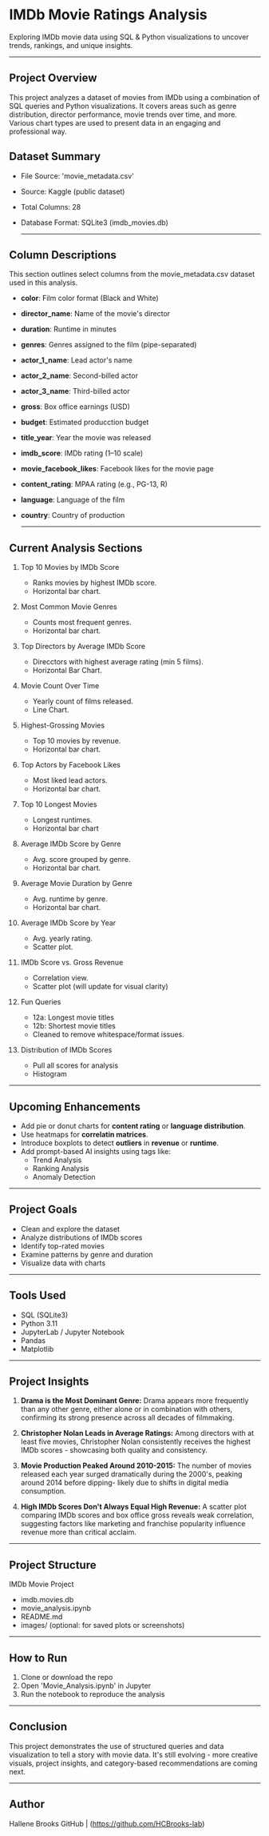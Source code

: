 # IMDb Movie Ratings Analysis

Exploring IMDb movie data using SQL & Python visualizations to uncover trends, rankings, and unique insights. 

---

## Project Overview

This project analyzes a dataset of movies from IMDb using a combination of SQL queries and Python visualizations. It covers areas such as genre distribution, director performance, movie trends over time, and more. Various chart types are used to present data in an engaging and professional way. 

## Dataset Summary

- File Source: 'movie_metadata.csv'
- Source: Kaggle (public dataset)
- Total Columns: 28
- Database Format: SQLite3 (imdb_movies.db)

  ---

## Column Descriptions

This section outlines select columns from the movie_metadata.csv dataset used in this analysis. 

- **color**: Film color format (Black and White)
- **director_name**: Name of the movie's director
- **duration**: Runtime in minutes
- **genres**: Genres assigned to the film (pipe-separated)
- **actor_1_name**: Lead actor's name
- **actor_2_name**: Second-billed actor
- **actor_3_name**: Third-billed actor
- **gross**: Box office earnings (USD)
- **budget**: Estimated producction budget
- **title_year**: Year the movie was released
- **imdb_score**: IMDb rating (1–10 scale)
- **movie_facebook_likes**: Facebook likes for the movie page
- **content_rating**: MPAA rating (e.g., PG-13, R)
- **language**: Language of the film
- **country**: Country of production
  
  ---

## Current Analysis Sections

1. Top 10 Movies by IMDb Score
   - Ranks movies by highest IMDb score.
   - Horizontal bar chart.

2. Most Common Movie Genres
   - Counts most frequent genres.
   - Horizontal bar chart.
  
3. Top Directors by Average IMDb Score
   - Direcctors with highest average rating (min 5 films).
   - Horizontal Bar Chart.

4. Movie Count Over Time
   - Yearly count of films released.
   - Line Chart. 

5. Highest-Grossing Movies
   - Top 10 movies by revenue.
   - Horizontal bar chart.
  
6. Top Actors by Facebook Likes
   - Most liked lead actors.
   - Horizontal bar chart.
  
7. Top 10 Longest Movies
   - Longest runtimes.
   - Horizontal bar chart

8. Average IMDb Score by Genre
   - Avg. score grouped by genre.
   - Horizontal bar chart.
  
9. Average Movie Duration by Genre
   - Avg. runtime by genre.
   - Horizontal bar chart.

10. Average IMDb Score by Year
    - Avg. yearly rating.
    - Scatter plot.

11. IMDb Score vs. Gross Revenue
    - Correlation view.
    - Scatter plot (will update for visual clarity)

12. Fun Queries
    - 12a: Longest movie titles
    - 12b: Shortest movie titles
    - Cleaned to remove whitespace/format issues.

13. Distribution of IMDb Scores
    - Pull all scores for analysis
    - Histogram
   
---

## Upcoming Enhancements

- Add pie or donut charts for **content rating** or **language
  distribution**.
- Use heatmaps for **correlatin matrices**.
- Introduce boxplots to detect **outliers** in **revenue** or **runtime**.
- Add prompt-based AI insights using tags like:
  - Trend Analysis
  - Ranking Analysis
  - Anomaly Detection
 
---
 
## Project Goals

- Clean and explore the dataset
- Analyze distributions of IMDb scores
- Identify top-rated movies
- Examine patterns by genre and duration
- Visualize data with charts

---

## Tools Used

- SQL (SQLite3)
- Python 3.11
- JupyterLab / Jupyter Notebook
- Pandas
- Matplotlib

---

## Project Insights

1. **Drama is the Most Dominant Genre:**
   Drama appears more frequently than any other genre, either alone or in
   combination with others, confirming its strong presence across all decades
   of filmmaking.

2. **Christopher Nolan Leads in Average Ratings:**
   Among directors with at least five movies, Christopher Nolan consistently
   receives the highest IMDb scores - showcasing both quality and
   consistency.

3. **Movie Production Peaked Around 2010-2015:**
   The number of movies released each year surged dramatically during the
   2000's, peaking around 2014 before dipping- likely due to shifts in
   digital media consumption.

4. **High IMDb Scores Don't Always Equal High Revenue:**
   A scatter plot comparing IMDb scores and box office gross reveals weak
   correlation, suggesting factors like marketing and franchise popularity
   influence revenue more than critical acclaim. 

---

## Project Structure
IMDb Movie Project

- imdb.movies.db
- movie_analysis.ipynb
- README.md
- images/ (optional: for saved plots or screenshots)

---

## How to Run

1. Clone or download the repo
2. Open 'Movie_Analysis.ipynb' in Jupyter
3. Run the notebook to reproduce the analysis

---

## Conclusion 

This project demonstrates the use of structured queries and data visualization to tell a story with movie data. It's still evolving - more creative visuals, project insights, and category-based recommendations are coming next. 

---

## Author

Hallene Brooks 
GitHub | (https://github.com/HCBrooks-lab) 
